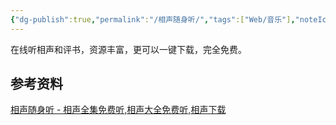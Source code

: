 ```yaml
---
{"dg-publish":true,"permalink":"/相声随身听/","tags":["Web/音乐"],"noteIcon":""}
---
```


在线听相声和评书，资源丰富，更可以一键下载，完全免费。


## 参考资料
[相声随身听 - 相声全集免费听,相声大全免费听,相声下载](https://www.xsmp3.com/)